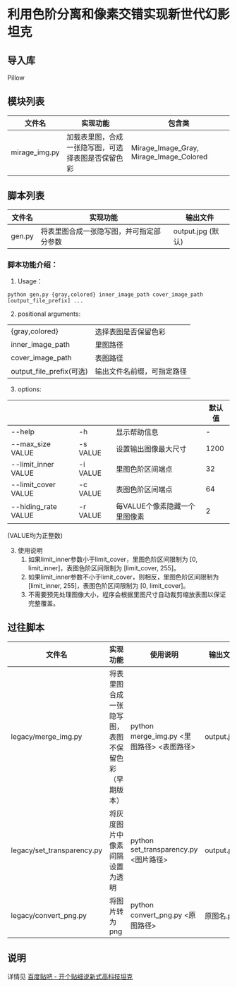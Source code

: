 # 利用色阶分离和像素交错实现新世代幻影坦克

## 导入库
Pillow

## 模块列表
| 文件名 | 实现功能 | 包含类 |
|-------|-------|-------|
| mirage_img.py |  加载表里图，合成一张隐写图，可选择表图是否保留色彩 | Mirage_Image_Gray, Mirage_Image_Colored |

## 脚本列表
| 文件名 | 实现功能 | 输出文件 |
|-------|-------|-------|
| gen.py | 将表里图合成一张隐写图，并可指定部分参数 | output.jpg (默认) |

### 脚本功能介绍：
1. Usage：
```
python gen.py {gray,colored} inner_image_path cover_image_path [output_file_prefix] ...
```
2. positional arguments:

| | |
|-------|-------|
| {gray,colored} | 选择表图是否保留色彩 |
| inner_image_path | 里图路径 |
| cover_image_path | 表图路径 |
  output_file_prefix(可选) | 输出文件名前缀，可指定路径 |

3. options:

| | | | 默认值 |
|-------|-------|-------|-------|
| --help | -h  | 显示帮助信息 | - |
| --max_size VALUE | -s VALUE | 设置输出图像最大尺寸 | 1200 |
| --limit_inner VALUE | -i VALUE | 里图色阶区间端点 | 32 |
| --limit_cover VALUE | -c VALUE | 表图色阶区间端点 | 64 |
| --hiding_rate VALUE | -r VALUE | 每VALUE个像素隐藏一个里图像素 | 2 |
(VALUE均为正整数)

3. 使用说明
    1. 如果limit_inner参数小于limit_cover，里图色阶区间限制为 [0, limit_inner]，表图色阶区间限制为 [limit_cover, 255]。
    2. 如果limit_inner参数不小于limit_cover，则相反，里图色阶区间限制为 [limit_inner, 255]，表图色阶区间限制为 [0, limit_cover]。
    3. 不需要预先处理图像大小，程序会根据里图尺寸自动裁剪缩放表图以保证完整覆盖。


## 过往脚本
| 文件名 | 实现功能 | 使用说明 | 输出文件 |
|-------|-------|-------|-------|
| legacy/merge_img.py | 将表里图合成一张隐写图，表图不保留色彩（早期版本） | python merge_img.py <里图路径> <表图路径> | output.jpg |
| legacy/set_transparency.py | 将灰度图片中像素间隔设置为透明 | python set_transparency.py <图片路径> | output.png |
| legacy/convert_png.py | 将图片转为png | python convert_png.py <原图路径> | 原图名.png |

## 说明
详情见 [百度贴吧 - 开个贴细说新式高科技坦克](https://tieba.baidu.com/p/9093709508)